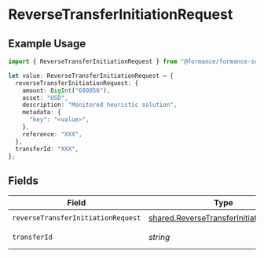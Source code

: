 # ReverseTransferInitiationRequest

## Example Usage

```typescript
import { ReverseTransferInitiationRequest } from "@formance/formance-sdk/sdk/models/operations";

let value: ReverseTransferInitiationRequest = {
  reverseTransferInitiationRequest: {
    amount: BigInt("680056"),
    asset: "USD",
    description: "Monitored heuristic solution",
    metadata: {
      "key": "<value>",
    },
    reference: "XXX",
  },
  transferId: "XXX",
};
```

## Fields

| Field                                                                                                     | Type                                                                                                      | Required                                                                                                  | Description                                                                                               | Example                                                                                                   |
| --------------------------------------------------------------------------------------------------------- | --------------------------------------------------------------------------------------------------------- | --------------------------------------------------------------------------------------------------------- | --------------------------------------------------------------------------------------------------------- | --------------------------------------------------------------------------------------------------------- |
| `reverseTransferInitiationRequest`                                                                        | [shared.ReverseTransferInitiationRequest](../../../sdk/models/shared/reversetransferinitiationrequest.md) | :heavy_check_mark:                                                                                        | N/A                                                                                                       |                                                                                                           |
| `transferId`                                                                                              | *string*                                                                                                  | :heavy_check_mark:                                                                                        | The transfer ID.                                                                                          | XXX                                                                                                       |